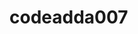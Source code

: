 <!DOCTYPE html>
<html>
<body>

<h1>codeadda007</h1>

<?php
echo "Hello World!";
?>

</body>
</html>
